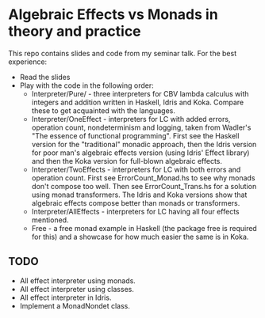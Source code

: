 # Algebraic Effects vs Monads in theory and practice

This repo contains slides and code from my seminar talk. For the best experience:
* Read the slides
* Play with the code in the following order:
  * Interpreter/Pure/ - three interpreters for CBV lambda calculus with integers and addition written in Haskell, Idris and Koka. Compare these to get acquainted with the languages.
  * Interpreter/OneEffect - interpreters for LC with added errors, operation count, nondeterminism and logging, taken from Wadler's "The essence of functional programming". First see the Haskell version for the "traditional" monadic approach, then the Idris version for poor man's algebraic effects version (using Idris' Effect library) and then the Koka version for full-blown algebraic effects.
  * Interpreter/TwoEffects - interpreters for LC with both errors and operation count. First see ErrorCount_Monad.hs to see why monads don't compose too well. Then see ErrorCount_Trans.hs for a solution using monad transformers. The Idris and Koka versions show that algebraic effects compose better than monads or transformers.
  * Interpreter/AllEffects - interpreters for LC having all four effects mentioned.
  * Free - a free monad example in Haskell (the package free is required for this) and a showcase for how much easier the same is in Koka.

## TODO

* All effect interpreter using monads.
* All effect interpreter using classes.
* All effect interpreter in Idris.
* Implement a MonadNondet class.